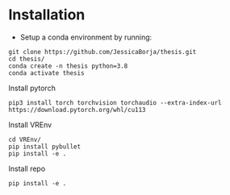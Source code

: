 # Installation
- Setup a conda environment by running:
```
git clone https://github.com/JessicaBorja/thesis.git
cd thesis/
conda create -n thesis python=3.8
conda activate thesis
```

Install pytorch
```
pip3 install torch torchvision torchaudio --extra-index-url https://download.pytorch.org/whl/cu113
```

Install VREnv
```
cd VREnv/
pip install pybullet
pip install -e .
```

Install repo
```
pip install -e .
```
